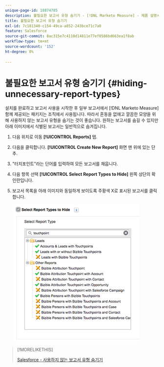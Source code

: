 ```yaml
---
unique-page-id: 18874785
description: 불필요한 보고서 유형 숨기기 - [!DNL Marketo Measure] - 제품 설명서
title: 불필요한 보고서 유형 숨기기
exl-id: 7c181340-c154-49ca-a852-243bce71c7a0
feature: Salesforce
source-git-commit: 8ac315e7c4110d14811e77ef0586bd663ea1f8ab
workflow-type: tm+mt
source-wordcount: '152'
ht-degree: 0%

---
```


# 불필요한 보고서 유형 숨기기 {#hiding-unnecessary-report-types}

설치를 완료하고 보고서 사용을 시작한 후 일부 보고서에서 [!DNL Marketo Measure] 함께 제공되는 패키지는 조직에서 사용됩니다. 따라서 혼동을 없애고 깔끔한 모양을 위해 사용하지 않는 보고서 유형을 숨기는 것이 좋습니다. 원하는 보고서를 숨길 수 있지만 아래 이미지에서 식별된 보고서는 일반적으로 숨겨집니다.

1. 다음 위치로 이동 **[!UICONTROL Reports]** 탭.

1. 다음을 클릭합니다. **[!UICONTROL Create New Report]** 화면 맨 위에 있는 단추.

1. &quot;터치포인트&quot;라는 단어를 입력하여 모든 보고서를 채웁니다.

1. 다음 항목 선택 **[!UICONTROL Select Report Types to Hide]** 왼쪽 상단의 확인란입니다.

1. 보고서 목록을 아래 이미지와 동일하게 보이도록 주황색 X로 표시된 보고서를 클릭합니다.

   ![](assets/1-4.png)

>[!MORELIKETHIS]
>
>[Salesforce - 사용하지 않는 보고서 유형 숨기기](https://releasenotes.docs.salesforce.com/en-us/spring14/release-notes/rn_analytics_hide_report_types.htm)
